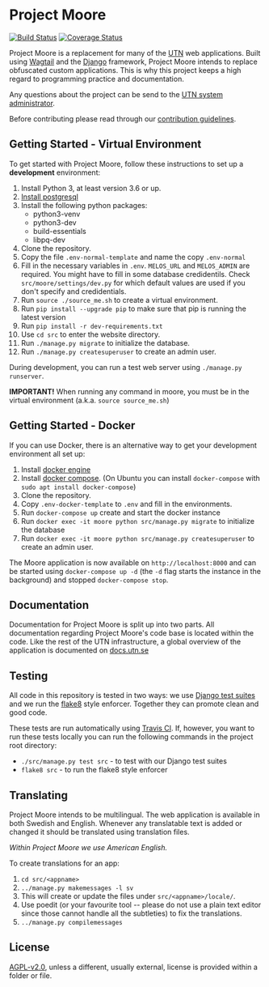 # Project Moore

[![Build Status](https://travis-ci.org/UTNkar/moore.svg?branch=development)](https://travis-ci.org/UTNkar/moore)
[![Coverage Status](https://coveralls.io/repos/github/UTNkar/moore/badge.svg?branch=development)](https://coveralls.io/github/UTNkar/moore?branch=development)

Project Moore is a replacement for many of the [UTN](https://utn.se/) web
applications. Built using [Wagtail](https://wagtail.io/) and the [Django](https://www.djangoproject.com/) framework, Project
Moore intends to replace obfuscated custom applications. This is why this
project keeps a high regard to programming practice and documentation.

Any questions about the project can be send to the [UTN system
administrator](mailto:admin@utn.se).

Before contributing please read through our [contribution
guidelines](CONTRIBUTING.md).

## Getting Started - Virtual Environment

To get started with Project Moore, follow these instructions to set up a
**development** environment:

1. Install Python 3, at least version 3.6 or up.
2. [Install postgresql](INSTALLING_POSTGRES.md)
2. Install the following python packages:
   - python3-venv
   - python3-dev
   - build-essentials
   - libpq-dev
3. Clone the repository.
3. Copy the file `.env-normal-template` and name the copy `.env-normal`
3. Fill in the necessary variables in `.env`. `MELOS_URL` and `MELOS_ADMIN` are required. You might have to fill in some database credidentils. Check `src/moore/settings/dev.py` for which default values are used if you don't specify and credidentials.
4. Run `source ./source_me.sh` to create a virtual environment.
4. Run `pip install --upgrade pip` to make sure that pip is running the latest version
5. Run `pip install -r dev-requirements.txt`
6. Use `cd src` to enter the website directory.
7. Run `./manage.py migrate` to initialize the database.
8. Run `./manage.py createsuperuser` to create an admin user.

During development, you can run a test web server using `./manage.py runserver`.

**IMPORTANT!** When running any command in moore, you must be in the virtual environment (a.k.a. `source source_me.sh`)

## Getting Started - Docker

If you can use Docker, there is an alternative way to get your development
environment all set up:

1. Install [docker engine](https://docs.docker.com/engine/install/)
1. Install [docker compose](https://docs.docker.com/compose/install/).
(On Ubuntu you can install `docker-compose` with `sudo apt install docker-compose`)
1. Clone the repository.
2. Copy `.env-docker-template` to `.env` and fill in the environments.
3. Run `docker-compose up` create and start the docker instance
4. Run `docker exec -it moore python src/manage.py migrate` to initialize the
database
5. Run `docker exec -it moore python src/manage.py createsuperuser` to create an admin
user.

The Moore application is now available on `http://localhost:8000` and can be started using `docker-compose up -d` (the `-d` flag starts the instance in the background) and stopped `docker-compose stop`.

## Documentation

Documentation for Project Moore is split up into two parts. All documentation
regarding Project Moore's code base is located within the code. Like the rest
of the UTN infrastructure, a global overview of the application is documented
on [docs.utn.se](https://docs.utn.se/)

## Testing

All code in this repository is tested in two ways: we use [Django test
suites](https://docs.djangoproject.com/en/1.10/topics/testing/) and we run the
[flake8](http://flake8.pycqa.org/en/latest/) style enforcer. Together they can
promote clean and good code.

These tests are run automatically using [Travis CI](https://travis-ci.org/).
If, however, you want to run these tests locally you can run the following
commands in the project root directory:

- `./src/manage.py test src` - to test with our Django test suites
- `flake8 src` - to run the flake8 style enforcer

## Translating

Project Moore intends to be multilingual. The web application is available in
both Swedish and English. Whenever any translatable text is added or changed it
should be translated using translation files.

*Within Project Moore we use American English.*

To create translations for an app:

1. `cd src/<appname>`
1. `../manage.py makemessages -l sv`
2. This will create or update the files under `src/<appname>/locale/`.
3. Use poedit (or your favourite tool -- please do not use a plain text editor
since those cannot handle all the subtleties) to fix the translations.
4. `../manage.py compilemessages`

## License

[AGPL-v2.0](LICENSE), unless a different, usually external, license is provided within a folder or file.
